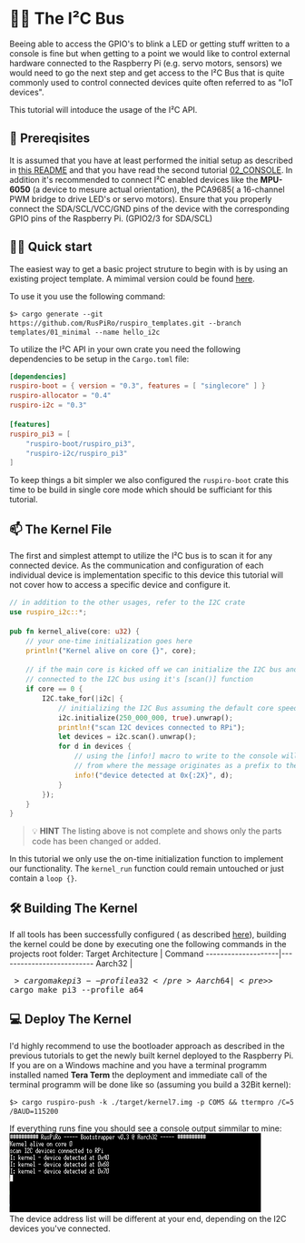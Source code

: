 # :man_teacher: The I²C Bus

Beeing able to access the GPIO's to blink a LED or getting stuff written to a console is fine but 
when getting to a point we would like to control external hardware connected to the Raspberry Pi
(e.g. servo motors, sensors) we would need to go the next step and get access to the I²C Bus that is
quite commonly used to control connected devices quite often referred to as "IoT devices".

This tutorial will intoduce the usage of the I²C API.

## :ticket: Prereqisites
It is assumed that you have at least performed the initial setup as described in [this README](../README.md)
and that you have read the second tutorial [02_CONSOLE](../02_CONSOLE/README.md).
In addition it's recommended to connect I²C enabled devices like the **MPU-6050** (a device to mesure
actual orientation), the PCA9685( a 16-channel PWM bridge to drive LED's or servo motors). Ensure
that you properly connect the SDA/SCL/VCC/GND pins of the device with the corresponding GPIO pins 
of the Raspberry Pi. (GPIO2/3 for SDA/SCL)

## :running_woman: Quick start
The easiest way to get a basic project struture to begin with is by using an existing project
template. A mimimal version could be found [here](https://github.com/RusPiRo/ruspiro_templates/tree/templates/01_minimal).

To use it you use the following command:
```
$> cargo generate --git https://github.com/RusPiRo/ruspiro_templates.git --branch templates/01_minimal --name hello_i2c
```

To utilize the I²C API in your own crate you need the following dependencies to be setup in the
``Cargo.toml`` file:
```toml
[dependencies]
ruspiro-boot = { version = "0.3", features = [ "singlecore" ] }
ruspiro-allocator = "0.4"
ruspiro-i2c = "0.3"

[features]
ruspiro_pi3 = [
    "ruspiro-boot/ruspiro_pi3",
    "ruspiro-i2c/ruspiro_pi3"
]
```

To keep things a bit simpler we also configured the ``ruspiro-boot`` crate this time to be build in
single core mode which should be sufficiant for this tutorial.

## :mailbox: The Kernel File

The first and simplest attempt to utilize the I²C bus is to scan it for any connected device. As the
communication and configuration of each individual device is implementation specific to this device
this tutorial will not cover how to access a specific device and configure it.

```rust
// in addition to the other usages, refer to the I2C crate
use ruspiro_i2c::*;

pub fn kernel_alive(core: u32) {
    // your one-time initialization goes here
    println!("Kernel alive on core {}", core);

    // if the main core is kicked off we can initialize the I2C bus and check for any device
    // connected to the I2C bus using it's [scan()] function
    if core == 0 {
        I2C.take_for(|i2c| {
            // initializing the I2C Bus assuming the default core speed of 250MHz
            i2c.initialize(250_000_000, true).unwrap();
            println!("scan I2C devices connected to RPi");
            let devices = i2c.scan().unwrap();
            for d in devices {
                // using the [info!] macro to write to the console will also print the module name
                // from where the message originates as a prefix to the text
                info!("device detected at 0x{:2X}", d);
            }
        });
    }
}
```
> :bulb: **HINT** The listing above is not complete and shows only the parts code has been changed or added.

In this tutorial we only use the on-time initialization function to implement our functionality. The ``kernel_run`` function could remain untouched or just contain a ``loop {}``.

## :hammer_and_wrench: Building The Kernel

If all tools has been successfully configured ( as described [here](../README.md)), building the
kernel could be done by executing one the following commands in the projects root folder:
Target Architecture | Command
--------------------|--------------------------
Aarch32             | <pre>$> cargo make pi3 --profile a32</pre> 
Aarch64             | <pre>$> cargo make pi3 --profile a64</pre>

## :computer: Deploy The Kernel

I'd highly recommend to use the bootloader approach as described in the previous tutorials to get the
newly built kernel deployed to the Raspberry Pi. If you are on a Windows machine and you have a terminal
programm installed named **Tera Term** the deployment and immediate call of the terminal programm will
be done like so (assuming you build a 32Bit kernel):
```
$> cargo ruspiro-push -k ./target/kernel7.img -p COM5 && ttermpro /C=5 /BAUD=115200
```

If everything runs fine you should see a console output simmilar to mine:<br>
<img src="./console_a32.png" alt="expected console output, when built for Aarch32"/><br>
The device address list will be different at your end, depending on the I2C devices you've connected.
